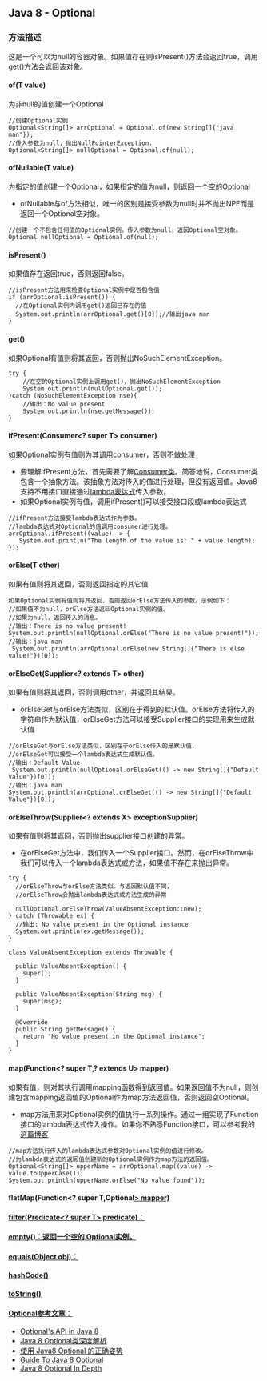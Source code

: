 ## Java 8 - Optional
### 方法描述
这是一个可以为null的容器对象。如果值存在则isPresent()方法会返回true，调用get()方法会返回该对象。

#### of(T value)
为非null的值创建一个Optional
```text
//创建Optional实例
Optional<String[]> arrOptional = Optional.of(new String[]{"java man"});
//传入参数为null，抛出NullPointerException.
Optional<String[]> nullOptional = Optional.of(null);
```    
#### ofNullable(T value)
为指定的值创建一个Optional，如果指定的值为null，则返回一个空的Optional
* ofNullable与of方法相似，唯一的区别是接受参数为null时并不抛出NPE而是返回一个Optional空对象。
```text
//创建一个不包含任何值的Optional实例。传入参数为null，返回Optional空对象。
Optional nullOptional = Optional.of(null);
```
#### isPresent()
如果值存在返回true，否则返回false。
```text
//isPresent方法用来检查Optional实例中是否包含值
if (arrOptional.isPresent()) {
  //在Optional实例内调用get()返回已存在的值
  System.out.println(arrOptional.get()[0]);//输出java man
}
```
#### get()
如果Optional有值则将其返回，否则抛出NoSuchElementException。
```text
try {
    //在空的Optional实例上调用get()，抛出NoSuchElementException
    System.out.println(nullOptional.get());
}catch (NoSuchElementException nse){
    //输出：No value present
    System.out.println(nse.getMessage());
}
```
#### ifPresent(Consumer<? super T> consumer)
如果Optional实例有值则为其调用consumer，否则不做处理
* 要理解ifPresent方法，首先需要了解[Consumer类](https://sanaulla.info/2013/04/01/predicate-and-consumer-interface-in-java-util-function-package-in-java-8/)。简答地说，Consumer类包含一个抽象方法。该抽象方法对传入的值进行处理，但没有返回值。Java8支持不用接口直接通过[lambda表达式](https://sanaulla.info/2013/03/11/using-lambda-expression-to-sort-a-list-in-java-8-using-netbeans-lambda-support/)传入参数。
* 如果Optional实例有值，调用ifPresent()可以接受接口段或lambda表达式
```text
//ifPresent方法接受lambda表达式作为参数。
//lambda表达式对Optional的值调用consumer进行处理。
arrOptional.ifPresent((value) -> {
   System.out.println("The length of the value is: " + value.length);
});
```
#### orElse(T other)
如果有值则将其返回，否则返回指定的其它值
```text
如果Optional实例有值则将其返回，否则返回orElse方法传入的参数。示例如下：
//如果值不为null，orElse方法返回Optional实例的值。
//如果为null，返回传入的消息。
//输出：There is no value present!
System.out.println(nullOptional.orElse("There is no value present!"));
//输出：java man
 System.out.println(arrOptional.orElse(new String[]{"There is else value!"})[0]);
```
#### orElseGet(Supplier<? extends T> other)
如果有值则将其返回，否则调用other，并返回其结果。
* orElseGet与orElse方法类似，区别在于得到的默认值。orElse方法将传入的字符串作为默认值，orElseGet方法可以接受Supplier接口的实现用来生成默认值
```text
//orElseGet与orElse方法类似，区别在于orElse传入的是默认值，
//orElseGet可以接受一个lambda表达式生成默认值。
//输出：Default Value
 System.out.println(nullOptional.orElseGet(() -> new String[]{"Default Value"})[0]);
//输出：java man
System.out.println(arrOptional.orElseGet(() -> new String[]{"Default Value"})[0]);
```
#### orElseThrow(Supplier<? extends X> exceptionSupplier)
如果有值则将其返回，否则抛出supplier接口创建的异常。
* 在orElseGet方法中，我们传入一个Supplier接口。然而，在orElseThrow中我们可以传入一个lambda表达式或方法，如果值不存在来抛出异常。
```text
try {
  //orElseThrow与orElse方法类似。与返回默认值不同，
  //orElseThrow会抛出lambda表达式或方法生成的异常 

  nullOptional.orElseThrow(ValueAbsentException::new);
} catch (Throwable ex) {
  //输出: No value present in the Optional instance
  System.out.println(ex.getMessage());
}

class ValueAbsentException extends Throwable {

  public ValueAbsentException() {
    super();
  }

  public ValueAbsentException(String msg) {
    super(msg);
  }

  @Override
  public String getMessage() {
    return "No value present in the Optional instance";
  }
}
```
#### map(Function<? super T,? extends U> mapper)
如果有值，则对其执行调用mapping函数得到返回值。如果返回值不为null，则创建包含mapping返回值的Optional作为map方法返回值，否则返回空Optional。
* map方法用来对Optional实例的值执行一系列操作。通过一组实现了Function接口的lambda表达式传入操作。如果你不熟悉Function接口，可以参考我的[这篇博客](https://sanaulla.info/2013/03/27/function-interface-a-functional-interface-in-the-java-util-function-package-in-java-8/)
```text
//map方法执行传入的lambda表达式参数对Optional实例的值进行修改。
//为lambda表达式的返回值创建新的Optional实例作为map方法的返回值。
Optional<String[]> upperName = arrOptional.map((value) -> value.toUpperCase());
System.out.println(upperName.orElse("No value found"));
```
#### flatMap(Function<? super T,Optional<U>> mapper)
#### filter(Predicate<? super T> predicate)：

#### empty()：返回一个空的 Optional实例。
#### equals(Object obj)：
#### hashCode()
#### toString()

#### Optional参考文章：
* [Optional's API in Java 8](https://docs.oracle.com/javase/8/docs/api/java/util/Optional.html)
* [Java 8 Optional类深度解析](https://wizardforcel.gitbooks.io/java8-tutorials/content/Java%208%20Optional%20%E7%B1%BB%E6%B7%B1%E5%BA%A6%E8%A7%A3%E6%9E%90.html)
* [使用 Java8 Optional 的正确姿势](http://www.importnew.com/22060.html)
* [Guide To Java 8 Optional](https://www.baeldung.com/java-optional)
* [Java 8 Optional In Depth](https://www.mkyong.com/java8/java-8-optional-in-depth/)